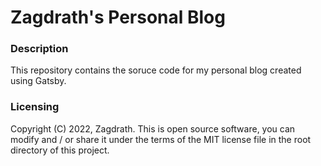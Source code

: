 # Zagdrath's Personal Blog

### Description
This repository contains the soruce code for my personal blog created using Gatsby.

### Licensing
Copyright (C) 2022, Zagdrath. This is open source software, you can modify and / or share it under the terms of the MIT license file in the root directory of this project.
